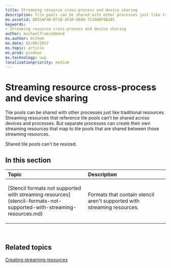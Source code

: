 ```yaml
---
title: Streaming resource cross-process and device sharing
description: Tile pools can be shared with other processes just like traditional resources. Streaming resources that reference tile pools can't be shared across devices and processes.
ms.assetid: D035AF4B-D71B-4F20-9A98-7C360BF9B285
keywords:
- Streaming resource cross-process and device sharing
author: michaelfromredmond
ms.author: mithom
ms.date: 02/08/2017
ms.topic: article
ms.prod: windows
ms.technology: uwp
localizationpriority: medium
---
```


# <span id="direct3dconcepts.streaming-resource-cross-process-and-device-sharing"></span>Streaming resource cross-process and device sharing


Tile pools can be shared with other processes just like traditional resources. Streaming resources that reference tile pools can't be shared across devices and processes. But separate processes can create their own streaming resources that map to tile pools that are shared between those streaming resources.

Shared tile pools can't be resized.

## <span id="in-this-section"></span>In this section


<table>
<colgroup>
<col width="50%" />
<col width="50%" />
</colgroup>
<thead>
<tr class="header">
<th align="left">Topic</th>
<th align="left">Description</th>
</tr>
</thead>
<tbody>
<tr class="odd">
<td align="left"><p>[Stencil formats not supported with streaming resources](stencil-formats-not-supported-with-streaming-resources.md)</p></td>
<td align="left"><p>Formats that contain stencil aren't supported with streaming resources.</p></td>
</tr>
</tbody>
</table>

 

## <span id="related-topics"></span>Related topics


[Creating streaming resources](creating-streaming-resources.md)

 

 




